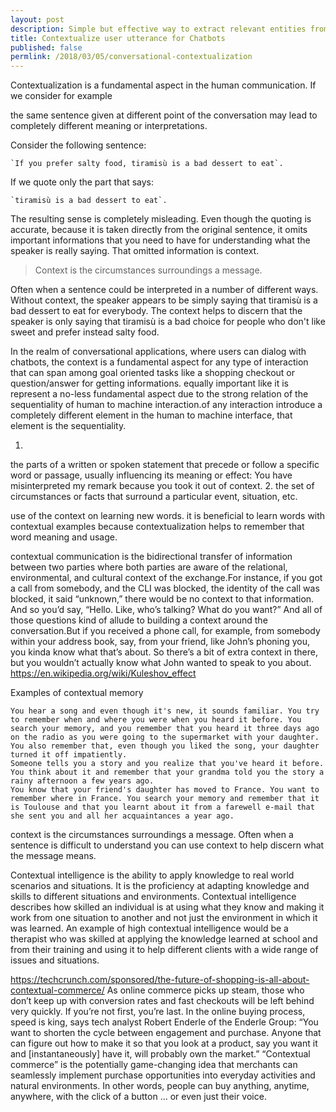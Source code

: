 ```yaml
---
layout: post
description: Simple but effective way to extract relevant entities from user's queries and rank them against an product catalog and an ontology database.
title: Contextualize user utterance for Chatbots
published: false
permlink: /2018/03/05/conversational-contextualization
---
```


Contextualization is a fundamental aspect in the human communication. If we consider for example

the same sentence given at different point of the conversation may lead to completely different meaning or interpretations.

Consider the following sentence:

    `If you prefer salty food, tiramisù is a bad dessert to eat`.

If we quote only the part that says:

    `tiramisù is a bad dessert to eat`.

The resulting sense is completely misleading. Even though the quoting is accurate, because it is taken directly from the original sentence, it omits important informations that you need to have for understanding what the speaker is really saying. That omitted information is context.
>Context is the circumstances surroundings a message.

Often when a sentence could be interpreted in a number of different ways. Without context, the speaker appears to be simply saying that tiramisù is a bad dessert to eat for everybody. The context helps to discern that the speaker is only saying that tiramisù is a bad choice for people who don't like sweet and prefer instead salty food.

In the realm of conversational applications, where users can dialog with chatbots, the context is a fundamental aspect for any type of interaction that can span among goal oriented tasks like a shopping checkout or question/answer for getting informations. equally important like it is  represent a no-less fundamental aspect due to the strong relation of the sequentiality of human to machine interaction.of any
interaction introduce a completely different element in the human to machine interface, that element is the sequentiality.


1.
the parts of a written or spoken statement that precede or follow a specific word or passage, usually influencing its meaning or effect:
You have misinterpreted my remark because you took it out of context.
2.
the set of circumstances or facts that surround a particular event, situation, etc.

use of the context on learning new words. it is beneficial to learn words with contextual examples because contextualization helps to remember that word meaning and usage.

contextual communication is the bidirectional transfer of information between two parties where both parties are aware of the relational, environmental, and cultural context of the exchange.For instance, if you got a call from somebody, and the CLI was blocked, the identity of the call was blocked, it said “unknown,” there would be no context to that information. And so you’d say, “Hello. Like, who’s talking? What do you want?” And all of those questions kind of allude to building a context around the conversation.But if you received a phone call, for example, from somebody within your address book, say, from your friend, like John’s phoning you, you kinda know what that’s about. So there’s a bit of extra context in there, but you wouldn’t actually know what John wanted to speak to you about.
https://en.wikipedia.org/wiki/Kuleshov_effect

Examples of contextual memory

    You hear a song and even though it's new, it sounds familiar. You try to remember when and where you were when you heard it before. You search your memory, and you remember that you heard it three days ago on the radio as you were going to the supermarket with your daughter. You also remember that, even though you liked the song, your daughter turned it off impatiently.
    Someone tells you a story and you realize that you've heard it before. You think about it and remember that your grandma told you the story a rainy afternoon a few years ago.
    You know that your friend's daughter has moved to France. You want to remember where in France. You search your memory and remember that it is Toulouse and that you learnt about it from a farewell e-mail that she sent you and all her acquaintances a year ago.

context is the circumstances surroundings a message. Often when a sentence is difficult to understand you can use context to help discern what the message means.

Contextual intelligence is the ability to apply knowledge to real world scenarios and situations. It is the proficiency at adapting knowledge and skills to different situations and environments. Contextual intelligence describes how skilled an individual is at using what they know and making it work from one situation to another and not just the environment in which it was learned. An example of high contextual intelligence would be a therapist who was skilled at applying the knowledge learned at school and from their training and using it to help different clients with a wide range of issues and situations.

https://techcrunch.com/sponsored/the-future-of-shopping-is-all-about-contextual-commerce/
As online commerce picks up steam, those who don’t keep up with conversion rates and fast checkouts will be left behind very quickly. If you’re not first, you’re last.
In the online buying process, speed is king, says tech analyst Robert Enderle of the Enderle Group: “You want to shorten the cycle between engagement and purchase. Anyone that can figure out how to make it so that you look at a product, say you want it and [instantaneously] have it, will probably own the market.” “Contextual commerce” is the potentially game-changing idea that merchants can seamlessly implement purchase opportunities into everyday activities and natural environments. In other words, people can buy anything, anytime, anywhere, with the click of a button … or even just their voice.
